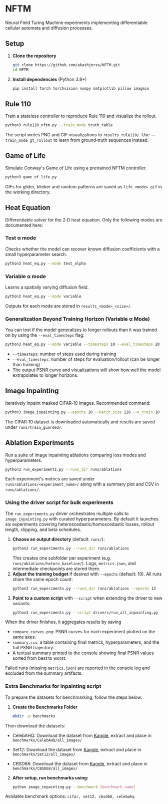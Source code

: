 # NFTM

Neural Field Turing Machine experiments implementing differentiable cellular automata and diffusion processes.

## Setup

1. **Clone the repository**
   ```bash
   git clone https://github.com/akashjorss/NFTM.git
   cd NFTM
   ```
2. **Install dependencies** (Python 3.8+)
   ```bash
   pip install torch torchvision numpy matplotlib pillow imageio
   ```

## Rule 110
Train a stateless controller to reproduce Rule 110 and visualize the rollout.

```bash
python3 rule110_nftm.py --train_mode truth_table
```

The script writes PNG and GIF visualizations to `results_rule110/`. Use `--train_mode gt_rollout` to learn from ground‑truth sequences instead.

## Game of Life
Simulate Conway's Game of Life using a pretrained NFTM controller.

```bash
python3 game_of_life.py
```

GIFs for glider, blinker and random patterns are saved as `life_<mode>.gif` in the working directory.

## Heat Equation
Differentiable solver for the 2‑D heat equation. Only the following modes are documented here:

### Test α mode
Checks whether the model can recover known diffusion coefficients with a small hyperparameter search.
```bash
python3 heat_eq.py --mode test_alpha
```
### Variable α mode
Learns a spatially varying diffusion field.
```bash
python3 heat_eq.py --mode variable
```
Outputs for each mode are stored in `results_<mode>_<size>/`.

### Generalization Beyond Training Horizon (Variable α Mode)
You can test if the model generalizes to longer rollouts than it was trained on by using the `--eval_timesteps` flag:

```bash
python3 heat_eq.py --mode variable --timesteps 10 --eval_timesteps 20 --epochs_a 50 --epochs_b 50 --size 32 --batch_size 4
```

- `--timesteps`: number of steps used during training
- `--eval_timesteps`: number of steps for evaluation/rollout (can be longer than training)
- The output PSNR curve and visualizations will show how well the model extrapolates to longer horizons.

## Image Inpainting
Iteratively inpaint masked CIFAR‑10 images. Recommended command:
```bash
python3 image_inpainting.py --epochs 10 --batch_size 128 --K_train 10 --K_eval 13 --beta_start 0.28 --beta_max 0.6 --beta_anneal 0.03 --beta_eval_bonus 0.05 --corr_clip 0.1 --tv_weight 0.01 --pmin 0.25 --pmax 0.5 --block_prob 0.5 --noise_std 0.3 --width 48 --save_metrics --loss homo --homo_sigma 0.1 --guard_in_train --save_dir runs/train_guarded
```
The CIFAR‑10 dataset is downloaded automatically and results are saved under `runs/train_guarded/`.

## Ablation Experiments
Run a suite of image inpainting ablations comparing loss modes and hyperparameters.
```bash
python3 run_experiments.py --runs_dir runs/ablations
```
Each experiment's metrics are saved under `runs/ablations/<experiment_name>/` along with a summary plot and CSV in `runs/ablations/`.

### Using the driver script for bulk experiments

The `run_experiments.py` driver orchestrates multiple calls to `image_inpainting.py` with curated hyperparameters. By default it
launches six experiments covering heteroscedastic/homoscedastic losses, rollout length, clipping, and beta schedules.

1. **Choose an output directory** (default: `runs/`):
   ```bash
   python3 run_experiments.py --runs_dir runs/ablations
   ```
   This creates one subfolder per experiment (e.g. `runs/ablations/hetero_baseline/`). Logs, `metrics.json`, and intermediate
   checkpoints are stored there.
2. **Adjust the training budget** if desired with `--epochs` (default: 10). All runs share the same epoch count:
   ```bash
   python3 run_experiments.py --runs_dir runs/ablations --epochs 12
   ```
3. **Point to a custom script** with `--script` when extending the driver to new variants:
   ```bash
   python3 run_experiments.py --script drivers/run_all_inpainting.py
   ```

When the driver finishes, it aggregates results by saving

- `compare_curves.png`: PSNR curves for each experiment plotted on the same axes.
- `summary.csv`: a table containing final metrics, hyperparameters, and the full PSNR trajectory.
- A textual summary printed to the console showing final PSNR values sorted from best to worst.

Failed runs (missing `metrics.json`) are reported in the console log and excluded from the summary artifacts.


### Extra Benchmarks for inpainting script

To prepare the datasets for benchmarking, follow the steps below:

1. **Create the Benchmarks Folder**
   ```bash
   mkdir -p benchmarks

Then download the datasets:

- CelebAHQ: Download the dataset from [Kaggle](https://www.kaggle.com/datasets/badasstechie/celebahq-resized-256x256), extract and place in `benchmarks/CelebAHQ/all_images/`

- Set12: Download the dataset from [Kaggle](https://www.kaggle.com/datasets/leweihua/set12-231008), extract and place in `benchmarks/Set12/all_images/`

- CBSD68: Download the dataset from [Kaggle](https://www.kaggle.com/datasets/tarekmebrouk/cbsd68), extract and place in `benchmarks/CBSD68/all_images/`

2. **After setup, run benchmarks using:**

   ```bash
   python image_inpainting.py --benchmark [benchmark_name]

Available benchmark options: `cifar, set12, cbsd68, celebahq`








